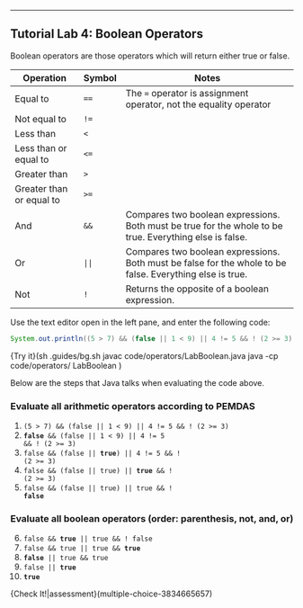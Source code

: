 ---

## Tutorial Lab 4: Boolean Operators

Boolean operators are those operators which will return either true or false.

|Operation|Symbol|Notes|
|---------|------|-----|
|Equal to| `==`| The `=` operator is assignment operator, not the equality operator|
|Not equal to| `!=`| |
|Less than| `<`| |
|Less than or equal to| `<=`| |
|Greater than| `>`| |
|Greater than or equal to| `>=`| |
|And | `&&` | Compares two boolean expressions. Both must be true for the whole to be true. Everything else is false.|
|Or | <code>&#124;&#124;</code> | Compares two boolean expressions. Both must be false for the whole to be false. Everything else is true.|
|Not | `!` | Returns the opposite of a boolean expression.|

Use the text editor open in the left pane, and enter the following code:

```java
System.out.println((5 > 7) && (false || 1 < 9) || 4 != 5 && ! (2 >= 3));
```

{Try it}(sh .guides/bg.sh javac code/operators/LabBoolean.java java -cp code/operators/ LabBoolean )

Below are the steps that Java talks when evaluating the code above.

### Evaluate all arithmetic operators according to PEMDAS
1) `(5 > 7) && (false || 1 < 9) || 4 != 5 && ! (2 >= 3)`
1) <code><b>false</b> && (false || 1 < 9) || 4 != 5 && ! (2 >= 3) </code>
1) <code>false && (false || <b>true</b>) || 4 != 5 && ! (2 >= 3) </code>
1) <code>false && (false || true) || <b>true</b> && ! (2 >= 3) </code>
5) <code>false && (false || true) || true && ! <b>false</b> </code>
  
### Evaluate all boolean operators (order: parenthesis, not, and, or)
6) <code>false && <b>true</b> || true && ! false </code>
7) <code>false && true || true && <b>true</b> </code>
8) <code><b>false</b> || true && true </code>
9) <code>false || <b>true</b></code>
10) <code><b>true</b></code>

{Check It!|assessment}(multiple-choice-3834665657)
